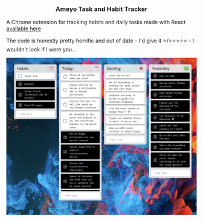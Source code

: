 <h3 align="center">Ameyo Task and Habit Tracker</h3>

A Chrome extension for tracking habits and daily tasks made with React <a href="https://chrome.google.com/webstore/detail/ameyo/bocdgdckommbhbffgloaoefepalhiplh">available here</a>

<p>The code is honestly pretty horrific and out of date - I'd give it ⭐️/⭐️⭐️⭐️⭐️⭐️ - I wouldn't look if I were you...</p>

<img src="public/info1.jpg">
